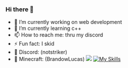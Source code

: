 ### Hi there 👋

- 🔭 I’m currently working on web development
- 🌱 I’m currently learning c++
- 📫 How to reach me: thru my discord
- ⚡ Fun fact: I skid
- 💬 Discord: (notstriker)
- 🧱 Minecraft: (BrandowLucas)
![](https://komarev.com/ghpvc/?BrandowLucas)
[![My Skills](https://skillicons.dev/icons?i=js,html,css,nodejs,bootstrap,vue,react,wordpress,cpp,cmake,bash,linux)](https://skillicons.dev)
